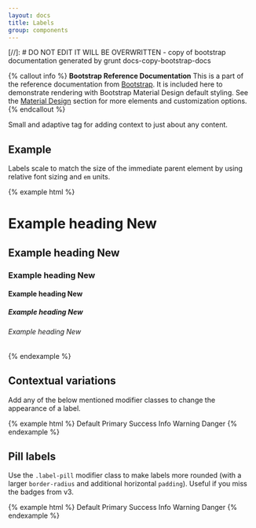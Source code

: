 ```yaml
---
layout: docs
title: Labels
group: components
---
```


[//]: # DO NOT EDIT IT WILL BE OVERWRITTEN - copy of bootstrap documentation generated by grunt docs-copy-bootstrap-docs

{% callout info %}
**Bootstrap Reference Documentation** 
This is a part of the reference documentation from <a href="http://getbootstrap.com">Bootstrap</a>. 
It is included here to demonstrate rendering with Bootstrap Material Design default styling. 
See the <a href="/material-design/buttons">Material Design</a> section for more elements and customization options.
{% endcallout %}



Small and adaptive tag for adding context to just about any content.

## Example

Labels scale to match the size of the immediate parent element by using relative font sizing and `em` units.

{% example html %}
<h1>Example heading <span class="label label-default">New</span></h1>
<h2>Example heading <span class="label label-default">New</span></h2>
<h3>Example heading <span class="label label-default">New</span></h3>
<h4>Example heading <span class="label label-default">New</span></h4>
<h5>Example heading <span class="label label-default">New</span></h5>
<h6>Example heading <span class="label label-default">New</span></h6>
{% endexample %}

## Contextual variations

Add any of the below mentioned modifier classes to change the appearance of a label.

{% example html %}
<span class="label label-default">Default</span>
<span class="label label-primary">Primary</span>
<span class="label label-success">Success</span>
<span class="label label-info">Info</span>
<span class="label label-warning">Warning</span>
<span class="label label-danger">Danger</span>
{% endexample %}

## Pill labels

Use the `.label-pill` modifier class to make labels more rounded (with a larger `border-radius` and additional horizontal `padding`). Useful if you miss the badges from v3.

{% example html %}
<span class="label label-pill label-default">Default</span>
<span class="label label-pill label-primary">Primary</span>
<span class="label label-pill label-success">Success</span>
<span class="label label-pill label-info">Info</span>
<span class="label label-pill label-warning">Warning</span>
<span class="label label-pill label-danger">Danger</span>
{% endexample %}
